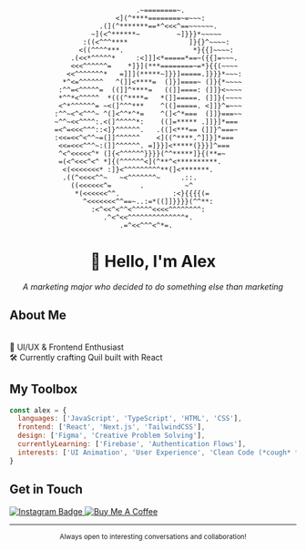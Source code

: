
                                   .~========~.                                
                              <](^****========~=~~~:                           
                          .(](^*******==*^<<<^==~~~~~~.                        
                        ~](<^******~         ~]}}}*~~~~~                       
                      :((<^^^****               ]}{}^~~~~:                     
                     <((^^^^***.                 *}{{]~~~~:                    
                   .(<<*^^^^^*     :<]]]<*=====*==~({{]=~~~.                   
                   <<<^^^^^^=    *]}](***========~=*}{{(~~~~                   
                  <<^^^^^^^*   =]]](*****~]}}]=====.]}}}*~~~:                  
                 *^<=^^^^^^   ^(]]<****=  (]}]====~ (]}{*~~~~                  
                :^^=<^^^^^=  ((]]^****=   ((]]====: (]]}<~~~~                  
                *^^*<^^^^^  *(((^****=   *(]]=====. (]]}(~~~~                  
                <^*^^^^^^= ~<(]^^^***    ^((]=====. <]]}^=~~~                  
               :^^~<^<^^^~ ^(]<^^*^*=    ^(]<^*===  (]]}===~~                  
               ~^^~<<^^^^:.<(]^^^^^*:    ((]=***** .]]}]*===                   
               =<^=<<<^^^::<]}^^^^^^.   .((]<***== (]]}^===~                   
               :<<=<<^<^^~=(]]^^^^^^    <]((^****.^]]}]*===                    
                <<=<<<^^^~:(]]^^^^^^. =]}}]<*****(}}}]^===                     
                ^<^<<<<<^* (]{<^^^^^^}}}}(^^*****]}{(**=~                      
                =(<^<<<^<^ *]{(^^^^^^<](^**^<**********.                       
                 <(<<<<<<<* :]}<^^^^^^^^^**(]<*******.                         
                 .((^<<<<^^~   ~<^^^^^^^~     .::.                             
                   ((<<<<<<^=       .          ~^                              
                    *(<<<<<<^^.             :<}{{{{(=                          
                      ^<<<<<<<^^==~..:=*((]]}}}}(^^**:                         
                        :<^<<^<^^<^^^^^<<<<^^^^^^^^:                           
                           .^<^<<^^^^^^^^^^^^^^*.                              
                               .=^<<^^^<^*=.                                   
<div align="center">
  <h1>👋 Hello, I'm Alex</h1>
  <p><i>A marketing major who decided to do something else than marketing</i></p>
</div>

## About Me
<br>🎨 UI/UX & Frontend Enthusiast
<br>🛠️ Currently crafting Quil built with React

## My Toolbox
```js
const alex = {
  languages: ['JavaScript', 'TypeScript', 'HTML', 'CSS'],
  frontend: ['React', 'Next.js', 'TailwindCSS'],
  design: ['Figma', 'Creative Problem Solving'],
  currentlyLearning: ['Firebase', 'Authentication Flows'],
  interests: ['UI Animation', 'User Experience', 'Clean Code (*cough* *cough*)']
}
```

## Get in Touch
<div align="left">
  <a href="https://www.instagram.com/alexplmd/">
    <img src="https://img.shields.io/badge/Instagram-E4405F?style=for-the-badge&logo=instagram&logoColor=white" alt="Instagram Badge" target="_blank"/>
  </a>
  <a href="https://www.buymeacoffee.com/ahlex">
    <img src="https://img.shields.io/badge/Buy_Me_A_Coffee-FFDD00?style=for-the-badge&logo=buy-me-a-coffee&logoColor=black" alt="Buy Me A Coffee" target="_blank"/>
  </a>
</div>

---

<div align="center">
  <sub>Always open to interesting conversations and collaboration!</sub>
</div>
